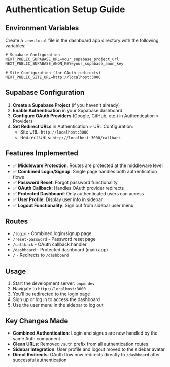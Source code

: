 # Authentication Setup Guide

## Environment Variables

Create a `.env.local` file in the dashboard app directory with the following variables:

```env
# Supabase Configuration
NEXT_PUBLIC_SUPABASE_URL=your_supabase_project_url
NEXT_PUBLIC_SUPABASE_ANON_KEY=your_supabase_anon_key

# Site Configuration (for OAuth redirects)
NEXT_PUBLIC_SITE_URL=http://localhost:3000
```

## Supabase Configuration

1. **Create a Supabase Project** (if you haven't already)
2. **Enable Authentication** in your Supabase dashboard
3. **Configure OAuth Providers** (Google, GitHub, etc.) in Authentication > Providers
4. **Set Redirect URLs** in Authentication > URL Configuration:
   - Site URL: `http://localhost:3000`
   - Redirect URLs: `http://localhost:3000/callback`

## Features Implemented

- ✅ **Middleware Protection**: Routes are protected at the middleware level
- ✅ **Combined Login/Signup**: Single page handles both authentication flows
- ✅ **Password Reset**: Forgot password functionality
- ✅ **OAuth Callback**: Handles OAuth provider redirects
- ✅ **Protected Dashboard**: Only authenticated users can access
- ✅ **User Profile**: Display user info in sidebar
- ✅ **Logout Functionality**: Sign out from sidebar user menu

## Routes

- `/login` - Combined login/signup page
- `/reset-password` - Password reset page
- `/callback` - OAuth callback handler
- `/dashboard` - Protected dashboard (main app)
- `/` - Redirects to `/dashboard`

## Usage

1. Start the development server: `pnpm dev`
2. Navigate to `http://localhost:3000`
3. You'll be redirected to the login page
4. Sign up or log in to access the dashboard
5. Use the user menu in the sidebar to log out

## Key Changes Made

- **Combined Authentication**: Login and signup are now handled by the same Auth component
- **Clean URLs**: Removed `/auth` prefix from all authentication routes
- **Sidebar Integration**: User profile and logout moved to the sidebar avatar
- **Direct Redirects**: OAuth flow now redirects directly to `/dashboard` after successful authentication 